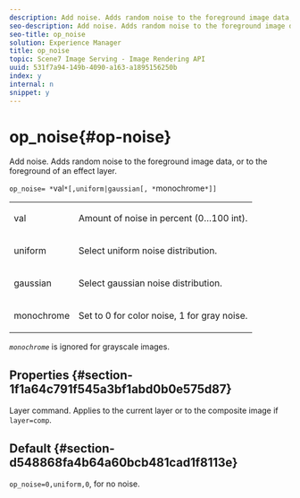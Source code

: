 ```yaml
---
description: Add noise. Adds random noise to the foreground image data, or to the foreground of an effect layer.
seo-description: Add noise. Adds random noise to the foreground image data, or to the foreground of an effect layer.
seo-title: op_noise
solution: Experience Manager
title: op_noise
topic: Scene7 Image Serving - Image Rendering API
uuid: 531f7a94-149b-4090-a163-a1895156250b
index: y
internal: n
snippet: y
---
```


# op_noise{#op-noise}

Add noise. Adds random noise to the foreground image data, or to the foreground of an effect layer.

 `op_noise= *`val`*[,uniform|gaussian[, *`monochrome`*]]`

<table id="table_40675464E5824D52BF392ECCE2DDC03C"> 
 <tbody> 
  <tr> 
   <td colname="col1"> <p><span class="codeph"> val</span> </p> </td> 
   <td colname="col2"> <p>Amount of noise in percent (0…100 int). </p> </td> 
  </tr> 
  <tr> 
   <td colname="col1"> <p><span class="codeph"> uniform</span> </p> </td> 
   <td colname="col2"> <p>Select uniform noise distribution. </p> </td> 
  </tr> 
  <tr> 
   <td colname="col1"> <p><span class="codeph"> gaussian</span> </p> </td> 
   <td colname="col2"> <p>Select gaussian noise distribution. </p> </td> 
  </tr> 
  <tr> 
   <td colname="col1"> <p><span class="varname"> monochrome</span> </p> </td> 
   <td colname="col2"> <p>Set to 0 for color noise, 1 for gray noise. </p> </td> 
  </tr> 
 </tbody> 
</table>

*`monochrome`* is ignored for grayscale images.

## Properties {#section-1f1a64c791f545a3bf1abd0b0e575d87}

Layer command. Applies to the current layer or to the composite image if `layer=comp`.

## Default {#section-d548868fa4b64a60bcb481cad1f8113e}

`op_noise=0,uniform,0`, for no noise. 
